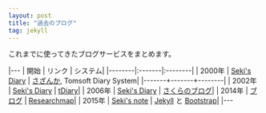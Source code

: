 ```yaml
---
layout: post
title: "過去のブログ"
tag: jekyll
---
```

これまでに使ってきたブログサービスをまとめます。

|---
| 開始   | リンク | システム|
|--------|:-------|:--------|
| 2000年 | [Seki's Diary](http://seki.webmasters.gr.jp/diary/summary.html) | [さざんか](http://seki.webmasters.gr.jp/diary/200001_1.html#22-2), Tomsoft Diary System| 
|-------+-------+--------|
| 2002年 | [Seki's Diary](http://seki.webmasters.gr.jp/tdiary/) | [tDiary](http://www.tdiary.org/)|
| 2006年 | [Seki's Diary](http://seki.sblo.jp/archives/200609-1.html) | [さくらのブログ](http://www.sakura.ne.jp/blog/)|
| 2014年 | [ブログ](http://researchmap.jp/sekik/%E3%83%96%E3%83%AD%E3%82%B0/) | [Researchmap](http://researchmap.jp/)|
| 2015年 | [Seki's note](http://sekika.github.io) | [Jekyll](http://jekyllrb.com/) と [Bootstrap](http://builtwithbootstrap.com/)|
|---
